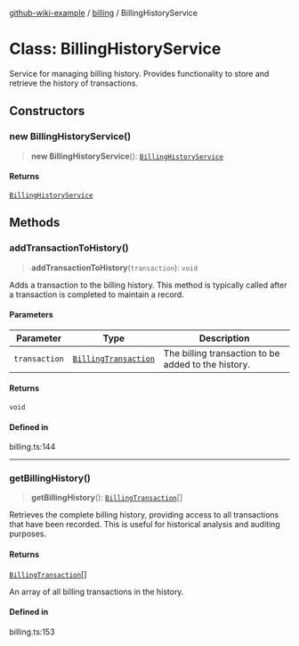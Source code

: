 [github-wiki-example](../wiki/Home) / [billing](../wiki/billing) / BillingHistoryService

# Class: BillingHistoryService

Service for managing billing history.
Provides functionality to store and retrieve the history of transactions.

## Constructors

### new BillingHistoryService()

> **new BillingHistoryService**(): [`BillingHistoryService`](../wiki/billing.Class.BillingHistoryService)

#### Returns

[`BillingHistoryService`](../wiki/billing.Class.BillingHistoryService)

## Methods

### addTransactionToHistory()

> **addTransactionToHistory**(`transaction`): `void`

Adds a transaction to the billing history.
This method is typically called after a transaction is completed to maintain a record.

#### Parameters

| Parameter | Type | Description |
| ------ | ------ | ------ |
| `transaction` | [`BillingTransaction`](../wiki/billing.Interface.BillingTransaction) | The billing transaction to be added to the history. |

#### Returns

`void`

#### Defined in

billing.ts:144

***

### getBillingHistory()

> **getBillingHistory**(): [`BillingTransaction`](../wiki/billing.Interface.BillingTransaction)[]

Retrieves the complete billing history, providing access to all transactions that have been recorded.
This is useful for historical analysis and auditing purposes.

#### Returns

[`BillingTransaction`](../wiki/billing.Interface.BillingTransaction)[]

An array of all billing transactions in the history.

#### Defined in

billing.ts:153
